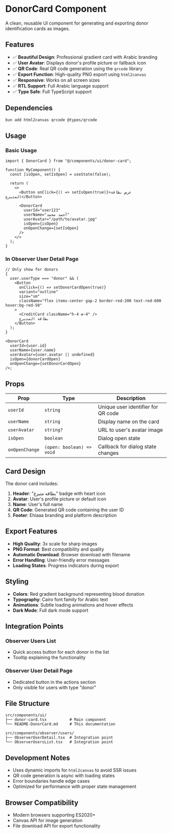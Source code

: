 # DonorCard Component

A clean, reusable UI component for generating and exporting donor identification cards as images.

## Features

- ✅ **Beautiful Design**: Professional gradient card with Arabic branding
- ✅ **User Avatar**: Displays donor's profile picture or fallback icon
- ✅ **QR Code**: Real QR code generation using the `qrcode` library
- ✅ **Export Function**: High-quality PNG export using `html2canvas`
- ✅ **Responsive**: Works on all screen sizes
- ✅ **RTL Support**: Full Arabic language support
- ✅ **Type Safe**: Full TypeScript support

## Dependencies

```bash
bun add html2canvas qrcode @types/qrcode
```

## Usage

### Basic Usage

```tsx
import { DonorCard } from "@/components/ui/donor-card";

function MyComponent() {
  const [isOpen, setIsOpen] = useState(false);

  return (
    <>
      <Button onClick={() => setIsOpen(true)}>عرض بطاقة المتبرع</Button>

      <DonorCard
        userId="user123"
        userName="أحمد محمد"
        userAvatar="/path/to/avatar.jpg"
        isOpen={isOpen}
        onOpenChange={setIsOpen}
      />
    </>
  );
}
```

### In Observer User Detail Page

```tsx
// Only show for donors
{
  user.userType === "donor" && (
    <Button
      onClick={() => setDonorCardOpen(true)}
      variant="outline"
      size="sm"
      className="flex items-center gap-2 border-red-200 text-red-600 hover:bg-red-50"
    >
      <CreditCard className="h-4 w-4" />
      بطاقة المتبرع
    </Button>
  );
}

<DonorCard
  userId={user.id}
  userName={user.name}
  userAvatar={user.avatar || undefined}
  isOpen={donorCardOpen}
  onOpenChange={setDonorCardOpen}
/>;
```

## Props

| Prop           | Type                      | Description                        |
| -------------- | ------------------------- | ---------------------------------- |
| `userId`       | `string`                  | Unique user identifier for QR code |
| `userName`     | `string`                  | Display name on the card           |
| `userAvatar`   | `string?`                 | URL to user's avatar image         |
| `isOpen`       | `boolean`                 | Dialog open state                  |
| `onOpenChange` | `(open: boolean) => void` | Callback for dialog state changes  |

## Card Design

The donor card includes:

1. **Header**: "بطاقة متبرع" badge with heart icon
2. **Avatar**: User's profile picture or default icon
3. **Name**: User's full name
4. **QR Code**: Generated QR code containing the user ID
5. **Footer**: Ehiaaa branding and platform description

## Export Features

- **High Quality**: 3x scale for sharp images
- **PNG Format**: Best compatibility and quality
- **Automatic Download**: Browser download with filename
- **Error Handling**: User-friendly error messages
- **Loading States**: Progress indicators during export

## Styling

- **Colors**: Red gradient background representing blood donation
- **Typography**: Cairo font family for Arabic text
- **Animations**: Subtle loading animations and hover effects
- **Dark Mode**: Full dark mode support

## Integration Points

### Observer Users List

- Quick access button for each donor in the list
- Tooltip explaining the functionality

### Observer User Detail Page

- Dedicated button in the actions section
- Only visible for users with type "donor"

## File Structure

```
src/components/ui/
├── donor-card.tsx          # Main component
└── README-DonorCard.md     # This documentation

src/components/observer/users/
├── ObserverUserDetail.tsx  # Integration point
└── ObserverUsersList.tsx   # Integration point
```

## Development Notes

- Uses dynamic imports for `html2canvas` to avoid SSR issues
- QR code generation is async with loading states
- Error boundaries handle edge cases
- Optimized for performance with proper state management

## Browser Compatibility

- Modern browsers supporting ES2020+
- Canvas API for image generation
- File download API for export functionality
